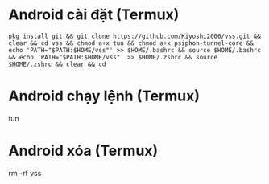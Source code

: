 # Android cài đặt (Termux)

    pkg install git && git clone https://github.com/Kiyoshi2006/vss.git && clear && cd vss && chmod a+x tun && chmod a+x psiphon-tunnel-core && echo 'PATH="$PATH:$HOME/vss"' >> $HOME/.bashrc && source $HOME/.bashrc && echo 'PATH="$PATH:$HOME/vss"' >> $HOME/.zshrc && source $HOME/.zshrc && clear && cd

# Android chạy lệnh (Termux)
tun

# Android xóa (Termux)
rm -rf vss
